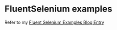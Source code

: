 # FluentSelenium examples

Refer to my [Fluent Selenium Examples Blog Entry](http://paulhammant.com/2013/05/19/fluent-selenium-examples)